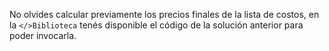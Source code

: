 No olvides calcular previamente los precios finales de la lista de costos, en la `</>Biblioteca` tenés disponible el código de la solución anterior para poder invocarla.